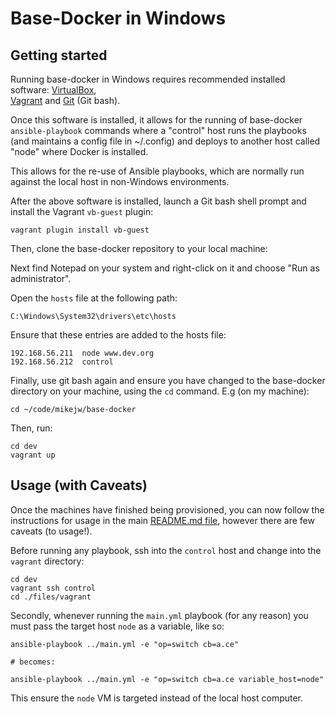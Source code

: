 

Base-Docker in Windows
===

Getting started
---

Running base-docker in Windows requires recommended installed software: [VirtualBox](https://www.virtualbox.org/),  
[Vagrant](https://www.vagrantup.com/) and [Git](https://git-scm.com/download/win) (Git bash).

Once this software is installed, it allows for the running of base-docker `ansible-playbook` commands where a "control"
host runs the playbooks (and maintains a config file in ~/.config) and deploys to another host called "node" where
Docker is installed.

This allows for the re-use of Ansible playbooks, which are normally run against the local host in non-Windows 
environments.

After the above software is installed, launch a Git bash shell prompt and install
the Vagrant `vb-guest` plugin:

<pre><code class="language-bash">vagrant plugin install vb-guest
</code></pre>

Then, clone the base-docker repository to your local machine:

Next find Notepad on your system and right-click on it and choose "Run as administrator".

Open the `hosts` file at the following path:

<pre><code class="language-bash">C:\Windows\System32\drivers\etc\hosts
</code></pre>

Ensure that these entries are added to the hosts file:

<pre><code class="language-vim">192.168.56.211	node www.dev.org
192.168.56.212	control
</code></pre>

Finally, use git bash again and ensure you have changed to the base-docker directory
on your machine, using the `cd` command. E.g (on my machine):

<pre><code class="language-bash">cd ~/code/mikejw/base-docker
</code></pre>

Then, run:

<pre><code class="language-bash">cd dev
vagrant up
</code></pre>

Usage (with Caveats)
---

Once the machines have finished being provisioned, you can now follow the instructions for usage in the main
[README.md file](../README.md), however there are few caveats (to usage!).

Before running any playbook, ssh into the `control` host
and change into the `vagrant` directory:

<pre><code class="language-bash">cd dev
vagrant ssh control
cd ./files/vagrant
</code></pre>



Secondly, whenever running the `main.yml` playbook (for any reason) you must pass the target host `node` as a variable, 
like so:

<pre><code class="language-bash">ansible-playbook ../main.yml -e "op=switch cb=a.ce"

# becomes:

ansible-playbook ../main.yml -e "op=switch cb=a.ce variable_host=node"
</code></pre>

This ensure the `node` VM is targeted instead of the local host computer.
    



